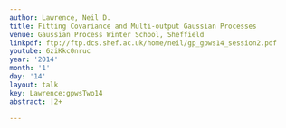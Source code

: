 ```yaml
---
author: Lawrence, Neil D.
title: Fitting Covariance and Multi-output Gaussian Processes
venue: Gaussian Process Winter School, Sheffield
linkpdf: ftp://ftp.dcs.shef.ac.uk/home/neil/gp_gpws14_session2.pdf
youtube: 6ziKkc0nruc
year: '2014'
month: '1'
day: '14'
layout: talk
key: Lawrence:gpwsTwo14
abstract: |2+

---
```


